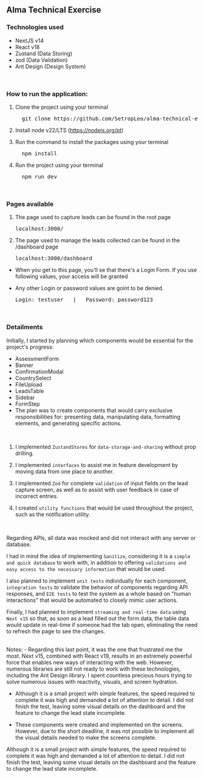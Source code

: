 ## Alma Technical Exercise

### Technologies used
- NextJS v14
- React v18
- Zustand (Data Storing)
- zod (Data Validation)
- Ant Design (Design System)

<br />

### How to run the application: 
1. Clone the project using your terminal
   
   <pre>
     git clone https://github.com/SetropLeo/alma-technical-exercise
   </pre>
   
2. Install node v22/LTS (https://nodejs.org/pt)
3. Run the command to install the packages using your terminal
   
   <pre>
     npm install
   </pre>

4. Run the project using your terminal

   <pre>
     npm run dev
   </pre>

<br />

### Pages available
1. The page used to capture leads can be found in the root page

   <pre>localhost:3000/</pre>
   
2. The page used to manage the leads collected can be found in the /dashboard page

   <pre>localhost:3000/dashboard</pre>

- When you get to this page, you'll se that there's a Login Form. If you use following values, your access will be granted
- Any other Login or password values are goint to be denied.
  
  <pre>Login: testuser   |   Password: password123</pre>

<br/>

### Detailments

Initially, I started by planning which components would be essential for the project's progress:

- AssessmentForm
- Banner
- ConfirmationModal
- CountrySelect
- FileUpload
- LeadsTable
- Sidebar
- FormStep
- The plan was to create components that would carry exclusive responsibilities for: presenting data, manipulating data, formatting elements, and generating specific actions.
<br />

1. I implemented `ZustandStores` for `data-storage-and-sharing` without prop drilling.
   
2. I implemented `interfaces` to assist me in feature development by moving data from one place to another.
   
3. I implemented `Zod` for complete `validation` of input fields on the lead capture screen, as well as to assist with user feedback in case of incorrect entries.
   
4. I created `utility functions` that would be used throughout the project, such as the notification utility.
   
<br />

Regarding APIs, all data was mocked and did not interact with any server or database.

I had in mind the idea of implementing `Sanitize`, considering it is a `simple and quick database` to work with, in addition to offering `validations and easy access to the necessary information` that would be used.

I also planned to implement `unit tests` individually for each component,` integration tests` to validate the behavior of components regarding API responses, and `E2E tests` to test the system as a whole based on "human interactions" that would be automated to closely mimic user actions.

Finally, I had planned to implement `streaming and real-time data` using `Next v15` so that, as soon as a lead filled out the form data, the table data would update in real-time if someone had the tab open, eliminating the need to refresh the page to see the changes.

<br />
Notes: 
- Regarding this last point, it was the one that frustrated me the most. Next v15, combined with React v19, results in an extremely powerful force that enables new ways of interacting with the web. However, numerous libraries are still not ready to work with these technologies, including the Ant Design library. I spent countless precious hours trying to solve numerous issues with reactivity, visuals, and screen hydration.

- Although it is a small project with simple features, the speed required to complete it was high and demanded a lot of attention to detail. I did not finish the test, leaving some visual details on the dashboard and the feature to change the lead state incomplete.

- These components were created and implemented on the screens. However, due to the short deadline, it was not possible to implement all the visual details needed to make the screens complete.

Although it is a small project with simple features, the speed required to complete it was high and demanded a lot of attention to detail. I did not finish the test, leaving some visual details on the dashboard and the feature to change the lead state incomplete.
